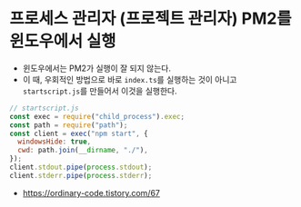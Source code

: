 # 프로세스 관리자 (프로젝트 관리자) PM2를 윈도우에서 실행
* 윈도우에서는 PM2가 실행이 잘 되지 않는다.
* 이 때, 우회적인 방법으로 바로 `index.ts`를 실행하는 것이 아니고 `startscript.js`를 만들어서 이것을 실행한다.
```js
// startscript.js
const exec = require("child_process").exec;
const path = require("path");
const client = exec("npm start", {
  windowsHide: true,
  cwd: path.join(__dirname, "./"),
});
client.stdout.pipe(process.stdout);
client.stderr.pipe(process.stderr);
```
* https://ordinary-code.tistory.com/67
